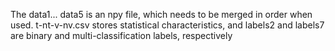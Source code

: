 The data1... data5 is an npy file, which needs to be merged in order when used. t-nt-v-nv.csv stores statistical characteristics, 
and labels2 and labels7 are binary and multi-classification labels, respectively
